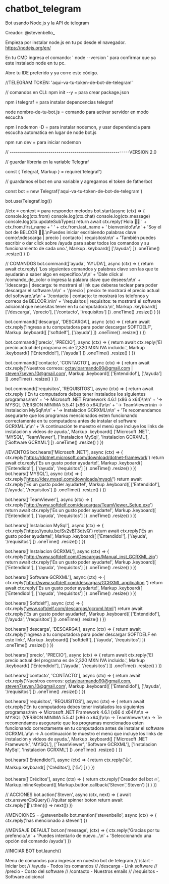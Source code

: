 # chatbot_telegram
Bot usando Node.js y la API de telegram

Creador: @stevenbello_

Empieza por instalar node.js en tu pc desde el navegador.
https://nodejs.org/en/

En tu CMD ingresa el comando: ' node --version ' para confirmar que ya este instalado node en tu pc.

Abre tu IDE preferido y ya corre este código.

//TELEGRAM TOKEN: 'aqui-va-tu-token-de-bot-de-telegram'

// comandos en CLI: 
npm init --y = para crear package.json

npm i telegraf = para instalar depencencias telegraf

node nombre-de-tu-bot.js = comando para activar servidor en modo escucha

npm i nodemon -D = para instalar nodemon, y usar dependencia para escucha automatica en lugar de node bot.js

npm run dev = para iniciar nodemon

// -----------------------------------------------------------VERSION 2.0

// guardar libreria en la variable Telegraf

const { Telegraf, Markup } = require('telegraf')

// guardamos el bot en una variable y agregamos el token de fatherbot

const bot = new Telegraf('aqui-va-tu-token-de-bot-de-telegram')

bot.use(Telegraf.log())

//ctx = context = para responder metodos
bot.start(async (ctx) => {
    console.log(ctx.from)
    console.log(ctx.chat)
    console.log(ctx.message)
    console.log(ctx.updateSubTypes)
    return await ctx.reply('Hola 👋🏻 ' + ctx.from.first_name + ' ' + ctx.from.last_name + ' bienvenido!\n\n' +
        'Soy el bot de BELCOR 🤖💭.\nPuedes iniciar escribiendo palabras clave como:\ndescarga | precio | contacto | requisitos\n\n' +
        'También puedes escribir o dar click sobre /ayuda para saber todos los comandos y su funcionamiento de cada uno.',
        Markup
            .keyboard([
            ['/ayuda']
            ])
            .oneTime()
            .resize()
    )
})

// COMANDOS
bot.command(['ayuda', 'AYUDA'], async (ctx) => {
    return await ctx.reply(
        'Los siguientes comandos y palabras clave son las que te ayudarán a saber algo en especifico.\n\n' +
        'Dale click al /comando_de_color o ingresa la palabra clave que desees:\n\n' +
        '/descarga | descarga: te mostrará el link que deberas teclear para poder descargar el software.\n\n' +
        '/precio | precio: te mostrará el precio actual del software.\n\n' +
        '/contacto | contacto: te mostrará los telefonos y correos de BELCOR.\n\n' +
        '/requisitos | requisitos: te mostrará el software adicional que necesitas tener en tu computadora.\n',
        Markup
            .keyboard([
            ['/descarga', '/precio'],
            ['/contacto', '/requisitos']
            ])
            .oneTime()
            .resize()
    )
})

bot.command(['descarga', 'DESCARGA'], async (ctx) => {
    return await ctx.reply('Ingresa a tu computadora para poder descargar SOFTDELF',
        Markup
            .keyboard([
                ['softdelf'],
                ['/ayuda']
            ])
            .oneTime()
            .resize()
    )
})

bot.command(['precio', 'PRECIO'], async (ctx) => {
    return await ctx.reply('El precio actual del programa es de 2,320 MXN IVA incluido.',
        Markup
            .keyboard([
                ['Entendido!'],
                ['/ayuda']
            ])
            .oneTime()
            .resize()
    )
})

bot.command(['contacto', 'CONTACTO'], async (ctx) => {
    return await ctx.reply('Nuestros correos: octavioarmando90@gmail.com | steven7seven.10@gmail.com',
        Markup
            .keyboard([
                ['Entendido!'],
                ['/ayuda']
            ])
            .oneTime()
            .resize()
    )
})

bot.command(['requisitos', 'REQUISITOS'], async (ctx) => {
    return await ctx.reply
        ('En tu computadora debes tener instalados los siguientes programas:\n\n' +
            '-> Microsoft .NET Framework 4.6.1 (x86 ó x64)\n\n' +
            '-> MYSQL (VERSION MINIMA 5.5.41 [x86 ó x64])\n\n' +
            '-> TeamViewer\n\n -> Instalacion MySql\n\n' +
            '-> Instalacion GCRXML\n\n' +
            'Te recomendamos asegurarte que los programas mencionados esten funcionando correctamente en tu computadora antes de instalar el software GCRXML.\n\n' +
            'A continuación te muestro el menú que incluye los links de instalación y videos de ayuda.',
            Markup
                .keyboard([
                    ['Microsoft .NET', 'MYSQL', 'TeamViewer'],
                    ['Instalacion MySql', 'Instalacion GCRXML'],
                    ['Software GCRXML']
                ])
                .oneTime()
                .resize()
        )
})

//EVENTOS
bot.hears(['Microsoft .NET'], async (ctx) => {
    ctx.reply('https://dotnet.microsoft.com/download/dotnet-framework')
    return await ctx.reply('Es un gusto poder ayudarte!',
        Markup
            .keyboard([
                ['Entendido!'],
                ['/ayuda', '/requisitos']
            ])
            .oneTime()
            .resize()
    )
})
bot.hears(['MYSQL'], async (ctx) => {
    ctx.reply('https://dev.mysql.com/downloads/mysql/')
    return await ctx.reply('Es un gusto poder ayudarte!',
        Markup
            .keyboard([
                ['Entendido!'],
                ['/ayuda', '/requisitos']
            ])
            .oneTime()
            .resize()
    )
})

bot.hears(['TeamViewer'], async (ctx) => {
    ctx.reply('http://www.softdelf.com/descargas/TeamViewer_Setup.exe')
    return await ctx.reply('Es un gusto poder ayudarte!',
        Markup
            .keyboard([
                ['Entendido!'],
                ['/ayuda', '/requisitos']
            ])
            .oneTime()
            .resize()
    )
})

bot.hears(['Instalacion MySql'], async (ctx) => {
    ctx.reply('https://youtu.be/Sv2vBT3dtvQ')
    return await ctx.reply('Es un gusto poder ayudarte!',
        Markup
            .keyboard([
                ['Entendido!'],
                ['/ayuda', '/requisitos']
            ])
            .oneTime()
            .resize()
    )
})

bot.hears(['Instalacion GCRXML'], async (ctx) => {
    ctx.reply('http://www.softdelf.com/Descargas/Manual_inst_GCRXML.zip')
    return await ctx.reply('Es un gusto poder ayudarte!',
        Markup
            .keyboard([
                ['Entendido!'],
                ['/ayuda', '/requisitos']
            ])
            .oneTime()
            .resize()
    )
})

bot.hears(['Software GCRXML'], async (ctx) => {
    ctx.reply('http://www.softdelf.com/descargas/GCRXML.application ')
    return await ctx.reply('Es un gusto poder ayudarte!',
        Markup
            .keyboard([
                ['Entendido!'],
                ['/ayuda', '/requisitos']
            ])
            .oneTime()
            .resize()
    )
})

bot.hears(['Softdelf'], async (ctx) => {
    ctx.reply('www.softdelf.com/descargas/gcrxml.html')
    return await ctx.reply('Es un gusto poder ayudarte!',
        Markup
            .keyboard([
                ['Entendido!'],
                ['/ayuda', '/requisitos']
            ])
            .oneTime()
            .resize()
    )
})

bot.hears(['descarga', 'DESCARGA'], async (ctx) => {
    return await ctx.reply('Ingresa a tu computadora para poder descargar SOFTDELF en este link:',
        Markup
            .keyboard([
                ['softdelf'],
                ['/ayuda', '/requisitos']
            ])
            .oneTime()
            .resize()
    )
})

bot.hears(['precio', 'PRECIO'], async (ctx) => {
    return await ctx.reply('El precio actual del programa es de 2,320 MXN IVA incluido.',
        Markup
            .keyboard([
                ['Entendido!'],
                ['/ayuda', '/requisitos']
            ])
            .oneTime()
            .resize()
    )
})

bot.hears(['contacto', 'CONTACTO'], async (ctx) => {
    return await ctx.reply('Nuestros correos: octavioarmando90@gmail.com, steven7seven.10@gmail.com',
        Markup
            .keyboard([
                ['Entendido!'],
                ['/ayuda', '/requisitos']
            ])
            .oneTime()
            .resize()
    )
})

bot.hears(['requisitos', 'REQUISITOS'], async (ctx) => {
    return await ctx.reply('En tu computadora debes tener instalados los siguientes programas:\n\n -> Microsoft .NET Framework 4.6.1 (x86 ó x64)\n\n -> MYSQL (VERSION MINIMA 5.5.41 [x86 ó x64])\n\n -> TeamViewer\n\n -> Te recomendamos asegurarte que los programas mencionados esten funcionando correctamente en tu computadora antes de instalar el software GCRXML.\n\n -> A continuación te muestro el menú que incluye los links de instalación y videos de ayuda.',
        Markup
            .keyboard([
                ['Microsoft .NET Framework', 'MYSQL'],
                ['TeamViewer', 'Software GCRXML'],
                ['Instalacion MySql', 'Instalacion GCRXML']
            ])
            .oneTime()
            .resize()
    )
})

bot.hears(['Entendido!'], async (ctx) => {
    return ctx.reply('👍',
    Markup.keyboard([
        ['Créditos'],
        ['👍']
    ])
    )
})

bot.hears(['Créditos'], async (ctx) => {
    return ctx.reply('Creador del bot 🔥',
    Markup.inlineKeyboard([
        Markup.button.callback('Steven','Steven')
    ])
    )
})

// ACCIONES
bot.action('Steven', async (ctx, next) => {
    await ctx.answerCbQuery() //quitar spinner boton
    return await ctx.reply('🦾').then(() => next())
})

//MENCIONES = @stevenbello
bot.mention('stevenbello', async (ctx) => {
    ctx.reply('has mencionado a steven')
})

//MENSAJE DEFAULT
bot.on('message', (ctx) => {
    ctx.reply('Gracias por tu prefencia.\n' + 'Puedes intentarlo de nuevo...\n' + 'Seleccionando una opción del comando /ayuda')
})

//INICIAR BOT
bot.launch()

Menu de comandos para ingresar en nuestro bot de telegram
// /start - Iniciar bot
// /ayuda - Todos los comandos
// /descarga - Link software
// /precio - Costo del software
// /contacto - Nuestros emails 
// /requisitos - Software adicional
